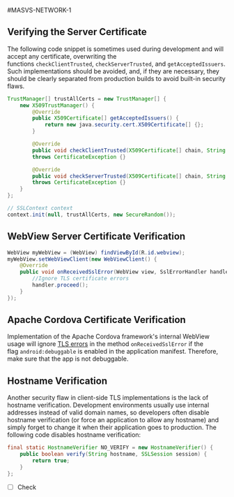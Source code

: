 #MASVS-NETWORK-1 

## Verifying the Server Certificate

The following code snippet is sometimes used during development and will accept any certificate, overwriting the functions `checkClientTrusted`, `checkServerTrusted`, and `getAcceptedIssuers`. Such implementations should be avoided, and, if they are necessary, they should be clearly separated from production builds to avoid built-in security flaws.

```java
TrustManager[] trustAllCerts = new TrustManager[] {
    new X509TrustManager() {
        @Override
        public X509Certificate[] getAcceptedIssuers() {
            return new java.security.cert.X509Certificate[] {};
        }

        @Override
        public void checkClientTrusted(X509Certificate[] chain, String authType)
        throws CertificateException {}

        @Override
        public void checkServerTrusted(X509Certificate[] chain, String authType)
        throws CertificateException {}
    }
};

// SSLContext context
context.init(null, trustAllCerts, new SecureRandom());
```

## WebView Server Certificate Verification

```java
WebView myWebView = (WebView) findViewById(R.id.webview);
myWebView.setWebViewClient(new WebViewClient() {
    @Override
    public void onReceivedSslError(WebView view, SslErrorHandler handler, SslError error) {
        //Ignore TLS certificate errors
        handler.proceed();
    }
});
```

## Apache Cordova Certificate Verification

Implementation of the Apache Cordova framework's internal WebView usage will ignore [TLS errors](https://github.com/apache/cordova-android/blob/master/framework/src/org/apache/cordova/engine/SystemWebViewClient.java "TLS errors ignoring by Apache Cordova in WebView") in the method `onReceivedSslError` if the flag `android:debuggable` is enabled in the application manifest. Therefore, make sure that the app is not debuggable.

## Hostname Verification

Another security flaw in client-side TLS implementations is the lack of hostname verification. Development environments usually use internal addresses instead of valid domain names, so developers often disable hostname verification (or force an application to allow any hostname) and simply forget to change it when their application goes to production. The following code disables hostname verification:

```java
final static HostnameVerifier NO_VERIFY = new HostnameVerifier() {
    public boolean verify(String hostname, SSLSession session) {
        return true;
    }
};
```

- [ ] Check